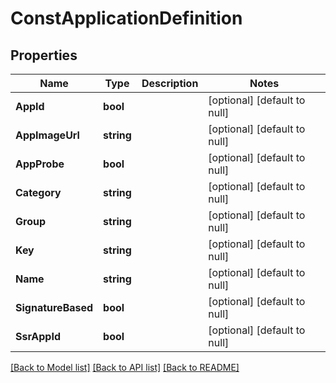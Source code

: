 # ConstApplicationDefinition

## Properties
Name | Type | Description | Notes
------------ | ------------- | ------------- | -------------
**AppId** | **bool** |  | [optional] [default to null]
**AppImageUrl** | **string** |  | [optional] [default to null]
**AppProbe** | **bool** |  | [optional] [default to null]
**Category** | **string** |  | [optional] [default to null]
**Group** | **string** |  | [optional] [default to null]
**Key** | **string** |  | [optional] [default to null]
**Name** | **string** |  | [optional] [default to null]
**SignatureBased** | **bool** |  | [optional] [default to null]
**SsrAppId** | **bool** |  | [optional] [default to null]

[[Back to Model list]](../README.md#documentation-for-models) [[Back to API list]](../README.md#documentation-for-api-endpoints) [[Back to README]](../README.md)

